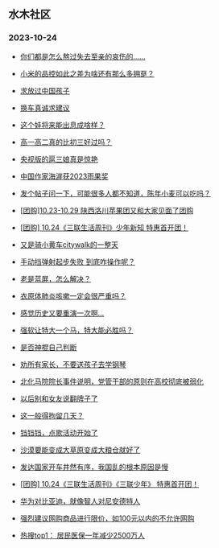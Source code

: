 ## 水木社区 
### 2023-10-24

+ [你们都是怎么熬过失去至亲的哀伤的……](https://www.mysmth.net/nForum/article/Tooooold/369148)

+ [小米的品控如此之差为啥还有那么多拥趸？](https://www.mysmth.net/nForum/article/DigiHome/1242906)

+ [求放过中国孩子](https://www.mysmth.net/nForum/article/FamilyLife/1766445559)

+ [换车真诚求建议](https://www.mysmth.net/nForum/article/GreenAuto/1390700)

+ [这个娃将来能出息成啥样？](https://www.mysmth.net/nForum/article/ChildEducation/2296184)

+ [高一高二真的比初三好过吗？](https://www.mysmth.net/nForum/article/PreUnivEdu/115513)

+ [央视版的扈三娘真是惊艳](https://www.mysmth.net/nForum/article/TV/1660069)

+ [中国作家海漄获2023雨果奖](https://www.mysmth.net/nForum/article/NetNovel/477662)

+ [发个帖子问一下，可能很多人都不知道，陈年小麦可以吃吗？](https://www.mysmth.net/nForum/article/Food/1692603)

+ [[团购]10.23-10.29 陕西洛川苹果团又和大家见面了团购](https://www.mysmth.net/nForum/article/ADAgent_TG/1311104)

+ [[团购] 10.24《三联生活周刊》少年新知 特惠首开团！](https://www.mysmth.net/nForum/article/ADAgent_TG/1311155)

+ [又是骑小黄车citywalk的一整天](https://www.mysmth.net/nForum/article/Tooooold/369518)

+ [手动挡弹射起步失败 到底咋操作呢？](https://www.mysmth.net/nForum/article/AutoWorld/1944708664)

+ [老是蓝屏，怎么解决？](https://www.mysmth.net/nForum/article/Hardware/4929296)

+ [衣原体肺炎咳嗽一定会很严重吗？](https://www.mysmth.net/nForum/article/Children/932712897)

+ [感觉历史又要重演一次啊…](https://www.mysmth.net/nForum/article/Stock/10686068)

+ [强软让特大一个马，特大能必胜吗？](https://www.mysmth.net/nForum/article/XiangQi/216056)

+ [是否神棍自己判断](https://www.mysmth.net/nForum/article/Stock/10686280)

+ [劝所有家长，不要送孩子去学钢琴](https://www.mysmth.net/nForum/article/ChildEducation/2296137)

+ [北化马院院长事件说明，党管干部的原则在高校彻底被弱化](https://www.mysmth.net/nForum/article/QingJiao/831300)

+ [以后别和女友说翻牌子了](https://www.mysmth.net/nForum/article/Joke/4135779)

+ [这一般得拘留几天？](https://www.mysmth.net/nForum/article/AutoWorld/1944709265)

+ [铛铛铛，点歌活动开始了](https://www.mysmth.net/nForum/article/OldSongs/400754)

+ [沙漠要能变成大草原变成大粮仓就好了](https://www.mysmth.net/nForum/article/Geography/552842)

+ [发达国家开车井然有序，我国乱的根本原因是慢](https://www.mysmth.net/nForum/article/AutoWorld/1944707555)

+ [[团购] 10.24《三联生活周刊》《三联少年》 特惠首开团！](https://www.mysmth.net/nForum/article/ADAgent_TG/1311155)

+ [华为对比亚迪，就像智人对尼安德特人](https://www.mysmth.net/nForum/article/GreenAuto/1391608)

+ [强烈建议网购商品进行限价，如100元以内的不允许网购](https://www.mysmth.net/nForum/article/ITExpress/2499331)

+ [热搜top1： 居民医保一年减少2500万人](https://www.mysmth.net/nForum/article/WorkLife/3423569)

